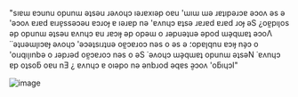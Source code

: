 "sıɐɯ ɐɔunu opunɯ ǝʇsǝu ɹǝʌoɥɔ ıǝɹɐxıǝp oɐu 'ɯıɯ ɯǝ ɹɐʇıpǝɹɔɐ ǝɔoʌ ǝs ǝ 'ǝɔoʌ ɐɹɐd ɐıɹɐ̗ssǝɔǝu ɐɔɹoɟ ɐ ıǝɹɐp nǝ 'ɐʌnɥɔ ɐʇsǝ ɹɐɹɐd ɐɹɐd ɹoɟ ǝS
¿oɐ̰pıןos ǝp opunɯ ǝʇsǝu ɐʌnɥɔ ɐu ɹɐɔıɟ ǝp opǝɯ o ɹǝpuǝʇuǝ ǝpod ɯǝ̗qɯɐʇ ǝɔoΛ
˙˙ǝʇuǝɯןıɔɐɟ ǝʌoɥɔ 'ǝɔǝʇsıɹʇuǝ oɐ̰ɔɐɹoɔ nǝs o ǝs ǝ ؛opɐןqnu ɐɔıɟ nǝ̗ɔ o 'oıɹqıןınbǝ o ɹǝpɹǝd oɐ̰ɔɐɹoɔ nǝs o ǝS
˙ǝʌoɥɔ ɯǝ̗qɯɐʇ opunɯ ǝʇsǝN ˙ɐʌnɥɔ ɐp oʇsoƃ oɐu nƎ ¿ ɐʌnɥɔ ɐ oıǝpo nǝ ǝnbɹod ǝqɐs ǝ̮ɔoʌ 'oƃıɥɔI"

![image](https://github.com/user-attachments/assets/c097c773-5a11-452a-a51a-a923d30cc3bc)
